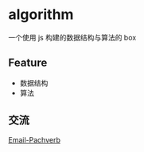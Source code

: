 # algorithm

一个使用 js 构建的数据结构与算法的 box

## Feature

- 数据结构
- 算法

## 交流

[Email-Pachverb](1506262681@qq.com)
